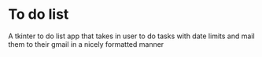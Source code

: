 # To do list
 A tkinter to do list app that takes in user to do tasks with date limits and mail them to their gmail in a nicely formatted manner
